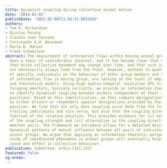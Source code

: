 ```yaml
---
title: Dynamical coupling during collective animal motion
date: '2014-01-01'
publishDate: '2021-02-08T11:56:31.883350Z'
authors:
- Tom O. Richardson
- Nicolas Perony
- Claudio Juan Tessone
- Christophe A.H. Bousquet
- Marta B. Manser
- Frank Schweitzer
abstract: The measurement of information flows within moving animal groups has recently
  been a topic of considerable interest, and it has become clear that the individual(s)
  that drive collective movement may change over time, and that such individuals may
  not necessarily always lead from the front. However, methods to quantify the influence
  of specific individuals on the behaviour of other group members and the direction
  of information flow in moving group, are lacking on the level of empirical studies
  and theoretical models. Using high spatio-temporal resolution GPS trajectories of
  foraging meerkats, Suricata suricatta, we provide an information-theoretic framework
  to identify dynamical coupling between animals independent of their relative spatial
  positions. Based on this identification, we then compare designations of individuals
  as either drivers or responders against designations provided by the relative spatial
  position. We find that not only does coupling occur both from the frontal to the
  trailing individuals and vice versa, but also that the coupling direction is a non-linear
  function of the relative position. This provides evidence for (i) intermittent fluctuation
  of the coupling strength and (ii) alternation in the coupling direction within foraging
  meerkat pairs. The framework we introduce allows for a detailed description of the
  dynamical patterns of mutual influence between all pairs of individuals within moving
  animal groups. We argue that applying an information-theoretic perspective to the
  study of coordinated phenomena in animal groups will eventually help to understand
  cause and effect in collective behaviour.
publication: Submitted. arXiv:1311.1417
featured: false
sg-areas:
---
```

